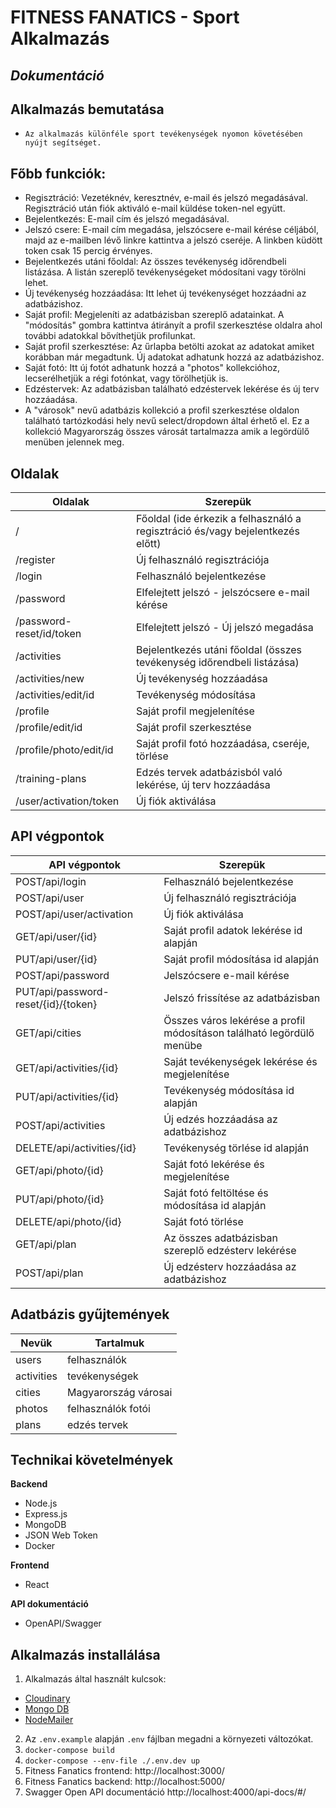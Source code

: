 # FITNESS FANATICS - Sport Alkalmazás

## _Dokumentáció_

## Alkalmazás bemutatása

-     Az alkalmazás különféle sport tevékenységek nyomon követésében nyújt segítséget.

## Főbb funkciók:

- Regisztráció: Vezetéknév, keresztnév, e-mail és jelszó megadásával. Regisztráció után fiók aktiváló e-mail küldése token-nel együtt.
- Bejelentkezés: E-mail cím és jelszó megadásával.
- Jelszó csere: E-mail cím megadása, jelszócsere e-mail kérése céljából, majd az e-mailben lévő linkre kattintva a jelszó cseréje. A linkben küdött token csak 15 percig érvényes.
- Bejelentkezés utáni főoldal: Az összes tevékenység időrendbeli listázása. A listán szereplő tevékenységeket módosítani vagy törölni lehet.
- Új tevékenység hozzáadása: Itt lehet új tevékenységet hozzáadni az adatbázishoz.
- Saját profil: Megjeleníti az adatbázisban szereplő adatainkat. A "módosítás" gombra kattintva átirányít a profil szerkesztése oldalra ahol további adatokkal bővíthetjük profilunkat.
- Saját profil szerkesztése: Az űrlapba betölti azokat az adatokat amiket korábban már megadtunk. Új adatokat adhatunk hozzá az adatbázishoz.
- Saját fotó: Itt új fotót adhatunk hozzá a "photos" kollekcióhoz, lecserélhetjük a régi fotónkat, vagy törölhetjük is.
- Edzéstervek: Az adatbázisban található edzéstervek lekérése és új terv hozzáadása.
- A "városok" nevű adatbázis kollekció a profil szerkesztése oldalon található tartózkodási hely nevű select/dropdown által érhető el. Ez a kollekció Magyarország összes városát tartalmazza amik a legördülő menüben jelennek meg.

## Oldalak

| Oldalak                  | Szerepük                                                                       |
| ------------------------ | ------------------------------------------------------------------------------ |
| /                        | Főoldal (ide érkezik a felhasználó a regisztráció és/vagy bejelentkezés előtt) |
| /register                | Új felhasználó regisztrációja                                                  |
| /login                   | Felhasználó bejelentkezése                                                     |
| /password                | Elfelejtett jelszó - jelszócsere e-mail kérése                                 |
| /password-reset/id/token | Elfelejtett jelszó - Új jelszó megadása                                        |
| /activities              | Bejelentkezés utáni főoldal (összes tevékenység időrendbeli listázása)         |
| /activities/new          | Új tevékenység hozzáadása                                                      |
| /activities/edit/id      | Tevékenység módosítása                                                         |
| /profile                 | Saját profil megjelenítése                                                     |
| /profile/edit/id         | Saját profil szerkesztése                                                      |
| /profile/photo/edit/id   | Saját profil fotó hozzáadása, cseréje, törlése                                 |
| /training-plans          | Edzés tervek adatbázisból való lekérése, új terv hozzáadása                    |
| /user/activation/token   | Új fiók aktiválása                                                             |

## API végpontok

| API végpontok                       | Szerepük                                                              |
| ----------------------------------- | --------------------------------------------------------------------- |
| POST/api/login                      | Felhasználó bejelentkezése                                            |
| POST/api/user                       | Új felhasználó regisztrációja                                         |
| POST/api/user/activation            | Új fiók aktiválása                                                    |
| GET/api/user/{id}                   | Saját profil adatok lekérése id alapján                               |
| PUT/api/user/{id}                   | Saját profil módosítása id alapján                                    |
| POST/api/password                   | Jelszócsere e-mail kérése                                             |
| PUT/api/password-reset/{id}/{token} | Jelszó frissítése az adatbázisban                                     |
| GET/api/cities                      | Összes város lekérése a profil módosításon található legördülő menübe |
| GET/api/activities/{id}             | Saját tevékenységek lekérése és megjelenítése                         |
| PUT/api/activities/{id}             | Tevékenység módosítása id alapján                                     |
| POST/api/activities                 | Új edzés hozzáadása az adatbázishoz                                   |
| DELETE/api/activities/{id}          | Tevékenység törlése id alapján                                        |
| GET/api/photo/{id}                  | Saját fotó lekérése és megjelenítése                                  |
| PUT/api/photo/{id}                  | Saját fotó feltöltése és módosítása id alapján                        |
| DELETE/api/photo/{id}               | Saját fotó törlése                                                    |
| GET/api/plan                        | Az összes adatbázisban szereplő edzésterv lekérése                    |
| POST/api/plan                       | Új edzésterv hozzáadása az adatbázishoz                               |

## Adatbázis gyűjtemények

| Nevük      | Tartalmuk            |
| ---------- | -------------------- |
| users      | felhasználók         |
| activities | tevékenységek        |
| cities     | Magyarország városai |
| photos     | felhasználók fotói   |
| plans      | edzés tervek         |

## Technikai követelmények

**Backend**

- Node.js
- Express.js
- MongoDB
- JSON Web Token
- Docker

**Frontend**

- React

**API dokumentáció**

- OpenAPI/Swagger

## Alkalmazás installálása

1. Alkalmazás által használt kulcsok:

- [Cloudinary](https://cloudinary.com)
- [Mongo DB](https://www.mongodb.com)
- [NodeMailer](https://nodemailer.com)

2. Az `.env.example` alapján `.env` fájlban megadni a környezeti változókat.
3. `docker-compose build`
4. `docker-compose --env-file ./.env.dev up`
5. Fitness Fanatics frontend: http://localhost:3000/
6. Fitness Fanatics backend: http://localhost:5000/
7. Swagger Open API documentáció http://localhost:4000/api-docs/#/
